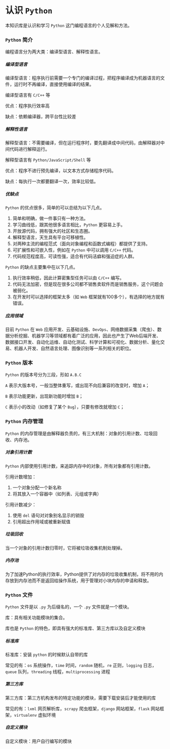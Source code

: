 # 认识 `Python`
本知识库是认识和学习 `Python` 这门编程语言的个人见解和方法。

### `Python` 简介

编程语言分为两大类：编译型语言、解释性语言。

##### 编译型语言

编译型语言：程序执行前需要一个专门的编译过程，把程序编译成为机器语言的文件，运行时不再编译，直接使用编译的结果。

编译型语言有 `C/C++` 等

优点：程序执行效率高

缺点：依赖编译器，跨平台性比较差

##### 解释性语言

解释型语言：不需要编译，但在运行程序时，要先翻译成中间代码，由解释器对中间代码进行解释运行。	

解释型语言有 `Python/JavaScript/Shell` 等

优点：程序不进行预先编译，以文本方式存储程序代码。

缺点：每执行一次都要翻译一次，效率比较低。

##### 优缺点

`Python` 的优点很多，简单的可以总结为以下几点。

1. 简单和明确，做一件事只有一种方法。
2. 学习曲线低，跟其他很多语言相比，`Python` 更容易上手。
3. 开放源代码，拥有强大的社区和生态圈。
4. 解释型语言，天生具有平台可移植性。
5. 对两种主流的编程范式（面向对象编程和函数式编程）都提供了支持。
6. 可扩展性和可嵌入性，例如在 `Python` 中可以调用 `C/C++` 代码。
7. 代码规范程度高，可读性强，适合有代码洁癖和强迫症的人群。

`Python` 的缺点主要集中在以下几点。

1. 执行效率稍低，因此计算密集型任务可以由 `C/C++` 编写。
2. 代码无法加密，但是现在很多公司都不销售卖软件而是销售服务，这个问题会被弱化。
3. 在开发时可以选择的框架太多（如 `Web` 框架就有100多个），有选择的地方就有错误。

##### 应用领域

目前 `Python` 在 `Web` 应用开发、云基础设施、`DevOps`、网络数据采集（爬虫）、数据分析挖掘、机器学习等领域都有着广泛的应用，因此也产生了Web后端开发、数据接口开发、自动化运维、自动化测试、科学计算和可视化、数据分析、量化交易、机器人开发、自然语言处理、图像识别等一系列相关的职位。

### `Python` 版本

`Python` 的版本号分为三段，形如 `A.B.C`

`A` 表示大版本号，一般当整体重写，或出现不向后兼容的改变时，增加 `A`；

`B` 表示功能更新，出现新功能时增加 `B`；

`C` 表示小的改动（如修复了某个 `Bug`），只要有修改就增加 `C`；

### `Python` 内存管理

`Python` 的内存管理是由解释器负责的，有三大机制：对象的引用计数、垃圾回收、内存池。

##### 对象引用计数

`Python` 内部使用引用计数，来追踪内存中的对象，所有对象都有引用计数。

引用计数增加：

1. 一个对象分配一个新名称
2. 将其放入一个容器中（如列表、元组或字典）

引用计数减少：

1. 使用 `del` 语句对对象别名显示的销毁
2. 引用超出作用域或被重新赋值

##### 垃圾回收

当一个对象的引用计数归零时，它将被垃圾收集机制处理掉。

##### 内存池

为了加速Python的执行效率，Python提供了对内存的垃圾收集机制，将不用的内存放到内存池而不是返回给操作系统，用于管理对小块内存的申请和释放。

### `Python` 文件

`Python` 文件是以 `.py` 为后缀名的，一个 `.py` 文件就是一个模块。

库：具有相关功能模块的集合。

库也是 `Python` 的特色，即具有强大的标准库、第三方库以及自定义模块

##### 标准库

标准库：安装 `python` 的时候默认自带的库

常见的有：`os` 系统操作，`time` 时间，`random` 随机，`re` 正则，`logging` 日志，`queue` 队列，`threading` 线程，`multiprocessing` 进程

##### 第三方库

第三方库：第三方机构发布的特定功能的模块，需要下载安装后才能使用的库

常见的有：`lxml` 网页解析库，`scrapy` 爬虫框架，`django` 网站框架，`flask` 网站框架，`virtualenv` 虚拟环境

##### 自定义模块

自定义模块：用户自行编写的模块



